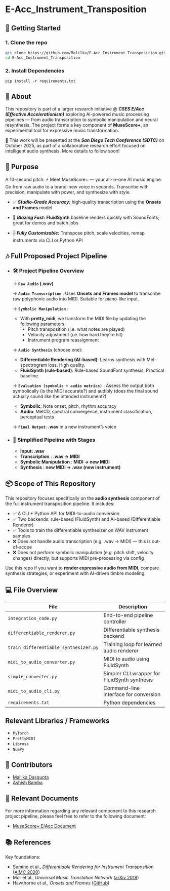 # E-Acc_Instrument_Transposition

## 🚀 Getting Started 

### 1. Clone the repo
```bash
git clone https://github.com/Malilka/E-Acc_Instrument_Transposition.git
cd E-Acc_Instrument_Transposition
```

### 2. Install Dependencies
```
pip install -r requirements.txt
```

## 📌 About

This repository is part of a larger research initiative @ ***CSES E/Acc (Effective Accelerationism)*** exploring AI-powered music processing pipelines — from audio transcription to symbolic manipulation and neural resynthesis. The project forms a key component of **MuseScore+**, an experimental tool for expressive music transformation.

🔬 This work will be presented at the ***San Diego Tech Conference (SDTC)*** on October 2025, as part of a collaborative research effort focused on intelligent audio synthesis. More details to follow soon!



## 🎯 Purpose

A 10-second pitch: ⚡ Meet MuseScore+ — your all-in-one AI music engine. Go from raw audio to a brand-new voice in seconds. Transcribe with precision, manipulate with power, and synthesize with style.
     
   - ✅ ***Studio-Grade Accuracy:*** high‑quality transcription using the **Onsets and Frames** model
        
   - 🚀 ***Blazing Fast:*** **FluidSynth** baseline renders quickly with SoundFonts; great for demos and batch jobs
        
   - 🎚 ***Fully Customizable:*** Transpose pitch, scale velocities, remap instruments via CLI or Python API


## 🎶 Full Proposed Project Pipeline

   - ### 🛠 Project Pipeline Overview

      → **`Raw Audio` (.wav)**
     
      → **`Audio Transcription`** : Uses **Onsets and Frames model** to transcribe raw polyphonic audio into MIDI. Suitable for piano-like input.
     
      → **`Symbolic Manipulation`** :
        - With **pretty_midi**, we transform the MIDI file by updating the following parameters:
            - Pitch transposition (i.e. what notes are played)
            - Velocity adjustment (i.e. how hard they're hit)
            - Instrument program reassignment
              
      → **`Audio Synthesis`** (choose one):
      - **Differentiable Rendering (AI-based)**: Learns synthesis with Mel-spectrogram loss. High quality.
      - **FluidSynth (rule-based)**: Rule-based SoundFont synthesis. Practical baseline.

           
      → **`Evaluation (symbolic + audio metrics)`** : Assess the output both symbolically (is the MIDI accurate?) and audibly (does the final sound actually sound like the intended instrument?)
     - **Symbolic**: Note onset, pitch, rhythm accuracy
     - **Audio**: MelCD, spectral convergence, instrument classification, perceptual tests

      → **`Final Output`**: **.wav** in a new instrument’s voice


 - ### 🔁 Simplified Pipeline with Stages

   - **Input: .wav**  
   - **Transcription** : **.wav -> MIDI**  
   - **Symbolic Manipulation** : **MIDI -> new MIDI**  
   - **Synthesis** : **new MIDI -> .wav (new instrument)**

## 📦 Scope of This Repository

This repository focuses specifically on the **audio synthesis** component of the full instrument transposition pipeline. It includes:

- ✅ A CLI + Python API for MIDI-to-audio conversion
- ✅ Two backends: rule-based (FluidSynth) and AI-based (Differentiable Renderer)
- ✅ Tools to train the differentiable synthesizer on WAV instrument samples
- ❌ Does not handle audio transcription (e.g. .wav → MIDI) — this is out-of-scope
- ❌ Does not perform symbolic manipulation (e.g. pitch shift, velocity changes) directly, but supports MIDI pre-processing via config

Use this repo if you want to **render expressive audio from MIDI**, compare synthesis strategies, or experiment with AI-driven timbre modeling.


## 💻 File Overview

| File | Description |
|------|-------------|
| `integration_code.py` | End-to-end pipeline controller |
| `differentiable_renderer.py` | Differentiable synthesis backend |
| `train_differentiable_synthesizer.py` | Training loop for learned audio renderer |
| `midi_to_audio_converter.py` | MIDI to audio using FluidSynth |
| `simple_converter.py` | Simpler CLI wrapper for FluidSynth synthesis |
| `midi_to_audio_cli.py` | Command-line interface for conversion |
| `requirements.txt` | Python dependencies |


## Relevant Libraries / Frameworks
- `PyTorch`
- `PrettyMIDI`
- `Librosa`
- `NumPy`


## 👤 Contributors
- [Mallika Dasgupta](https://github.com/Mallika1405)
- [Ashish Bamba](https://github.com/AshishBamba05)

## 📑 Relevant Documents

For more information regarding any relevant component to this research project pipeline, please feel free to refer to the following document: 

- [MuseScore+ E/Acc Document](https://docs.google.com/document/d/1oZA30UqnOtiMxfK-RZ8UEz_G2kqgnJWKfGTHXXf4PLQ/edit?tab=t.0#heading=h.d8uue6rjq29x)

## 📚 References

Key foundations:

- Sumino et al., _Differentiable Rendering for Instrument Transposition_ ([AIMC 2020](https://arxiv.org/abs/2008.04956))
- Mor et al., _Universal Music Translation Network_ ([arXiv 2018](https://arxiv.org/abs/1805.07848))
- Hawthorne et al., _Onsets and Frames_ ([GitHub](https://github.com/magenta/magenta/tree/main/magenta/models/onsets_frames_transcription))
